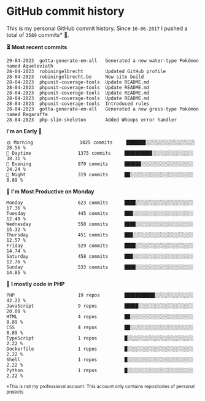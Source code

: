# GitHub commit history
This is my personal GitHub commit history. Since <!--START_SECTION:first-commit-date-->`16-06-2017`<!--END_SECTION:first-commit-date--> I pushed a total of <!--START_SECTION:total-commit-count-->`3589`<!--END_SECTION:total-commit-count--> commits* 🎉.

<!--START_SECTION:most-recent-commits-->
**⏳ Most recent commits**
                                        
```text
29-04-2023  gotta-generate-em-all   Generated a new water-type Pokémon named Aqueleviath
28-04-2023  robiningelbrecht        Updated GitHub profile
28-04-2023  robiningelbrecht.be     New site build
28-04-2023  phpunit-coverage-tools  Update README.md
28-04-2023  phpunit-coverage-tools  Update README.md
28-04-2023  phpunit-coverage-tools  Update README.md
28-04-2023  phpunit-coverage-tools  Update README.md
28-04-2023  phpunit-coverage-tools  Introduced rules
28-04-2023  gotta-generate-em-all   Generated a new grass-type Pokémon named Regaraffe
28-04-2023  php-slim-skeleton       Added Whoops error handler
```
<!--END_SECTION:most-recent-commits-->  

<!--START_SECTION:commits-per-day-time-->
**I&#039;m an Early 🐤**

```text
🌞 Morning                 1025 commits     ███████░░░░░░░░░░░░░░░░░░   28.56 %
🌆 Daytime                 1375 commits     ██████████░░░░░░░░░░░░░░░   38.31 %
🌃 Evening                 870 commits      ██████░░░░░░░░░░░░░░░░░░░   24.24 %
🌙 Night                   319 commits      ██░░░░░░░░░░░░░░░░░░░░░░░   8.89 %
```
<!--END_SECTION:commits-per-day-time-->  

<!--START_SECTION:commits-per-weekday-->
**📅 I&#039;m Most Productive on Monday**

```text
Monday                    623 commits      ████░░░░░░░░░░░░░░░░░░░░░   17.36 %
Tuesday                   445 commits      ███░░░░░░░░░░░░░░░░░░░░░░   12.40 %
Wednesday                 550 commits      ████░░░░░░░░░░░░░░░░░░░░░   15.32 %
Thursday                  451 commits      ███░░░░░░░░░░░░░░░░░░░░░░   12.57 %
Friday                    529 commits      ████░░░░░░░░░░░░░░░░░░░░░   14.74 %
Saturday                  458 commits      ███░░░░░░░░░░░░░░░░░░░░░░   12.76 %
Sunday                    533 commits      ████░░░░░░░░░░░░░░░░░░░░░   14.85 %
```
<!--END_SECTION:commits-per-weekday-->  

<!--START_SECTION:repos-per-language-->
**💬 I mostly code in PHP**

```text
PHP                       19 repos         ███████████░░░░░░░░░░░░░░   42.22 %
JavaScript                9 repos          █████░░░░░░░░░░░░░░░░░░░░   20.00 %
HTML                      4 repos          ██░░░░░░░░░░░░░░░░░░░░░░░   8.89 %
CSS                       4 repos          ██░░░░░░░░░░░░░░░░░░░░░░░   8.89 %
TypeScript                1 repos          █░░░░░░░░░░░░░░░░░░░░░░░░   2.22 %
Dockerfile                1 repos          █░░░░░░░░░░░░░░░░░░░░░░░░   2.22 %
Shell                     1 repos          █░░░░░░░░░░░░░░░░░░░░░░░░   2.22 %
Python                    1 repos          █░░░░░░░░░░░░░░░░░░░░░░░░   2.22 %
```
<!--END_SECTION:repos-per-language-->  

<sub>*This is not my professional account. This account only contains repositories of personal projects</sub>
